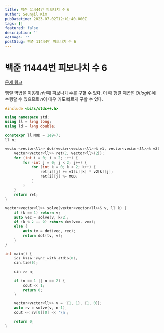 ```yaml
---
title: 백준 11444번 피보나치 수 6
author: Seungil Kim
pubDatetime: 2023-07-02T12:01:40.000Z
tags: []
featured: false
description: ''
ogImage: ''
postSlug: 백준 11444번 피보나치 수 6
---
```

# 백준 11444번 피보나치 수 6

[문제 링크]([https://www.acmicpc.net/problem/11444](https://www.acmicpc.net/problem/11444))

행렬 멱법을 이용해 $n$번째 피보나치 수를 구할 수 있다. 이 때 행렬 제곱은 $O(logN)$에 수행할 수 있으므로 $n$이 매우 커도 빠르게 구할 수 있다.

```cpp
#include <bits/stdc++.h>

using namespace std;
using ll = long long;
using ld = long double;

constexpr ll MOD = 1e9+7;
ll n;

vector<vector<ll>> dot(vector<vector<ll>>& v1, vector<vector<ll>>& v2) {
    vector<vector<ll>> ret(2, vector<ll>(2));
    for (int i = 0; i < 2; i++) {
        for (int j = 0; j < 2; j++) {
            for (int k = 0; k < 2; k++) {
                ret[i][j] += v1[i][k] * v2[k][j];
                ret[i][j] %= MOD;
            }
        }
    }
    return ret;
}

vector<vector<ll>> solve(vector<vector<ll>>& v, ll k) {
    if (k == 1) return v;
    auto vec = solve(v, k/2);
    if (k % 2 == 0) return dot(vec, vec);
    else {
        auto tv = dot(vec, vec);
        return dot(tv, v);
    }
}

int main() {
    ios_base::sync_with_stdio(0);
    cin.tie(0);

    cin >> n;

    if (n == 1 || n == 2) {
        cout << 1;
        return 0;
    }

    vector<vector<ll>> v = {{1, 1}, {1, 0}};
    auto rv = solve(v, n-1);
    cout << rv[0][0] << '\n';

    return 0;
}
```
